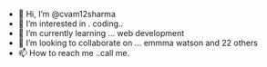 - 👋 Hi, I’m @cvam12sharma
- 👀 I’m interested in . coding..
- 🌱 I’m currently learning ... web development
- 💞️ I’m looking to collaborate on ... emmma watson and 22 others 
- 📫 How to reach me ..call me.

<!---
cvam12sharma/cvam12sharma is a ✨ special ✨ repository because its `README.md` (this file) appears on your GitHub profile.
You can click the Preview link to take a look at your changes.
--->

